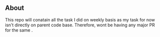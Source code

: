 ## About
This repo will conatain all the task I did on weekly basis as my task for now isn't directly on parent code base.
Therefore, wont be having any major PR for the same .
